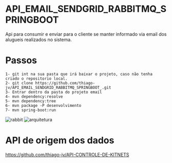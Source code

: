 # API_EMAIL_SENDGRID_RABBITMQ_SPRINGBOOT
Api para consumir e enviar para o cliente se manter informado via email dos alugueis realizados no sistema.

# Passos

```
1- git int na sua pasta que irá baixar o projeto, caso não tenha criado o repositorio local.
2- git clone https://github.com/thiago-jv/API_EMAIL_SENDGRID_RABBITMQ_SPRINGBOOT_.git
3- Entrar dentro da pasta do projeto email
4- mvn dependency:resolve
5- mvn dependency:tree
6- mvn package -P desenvolvimento
7- mvn spring-boot:run
```
![rabbit](https://github.com/thiago-jv/API_EMAIL_SENDGRID_RABBITMQ_SPRINGBOOT_/blob/main/rabbitmq.png)
![arquitetura](https://github.com/thiago-jv/API_EMAIL_SENDGRID_RABBITMQ_SPRINGBOOT_/blob/main/arquitetura_sisapartamento.png)

# API de origem dos dados
https://github.com/thiago-jv/API-CONTROLE-DE-KITNETS
